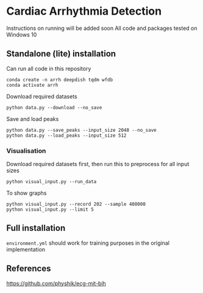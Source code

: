 # Cardiac Arrhythmia Detection
Instructions on running will be added soon
All code and packages tested on Windows 10

## Standalone (lite) installation
Can run all code in this repository

    conda create -n arrh deepdish tqdm wfdb
    conda activate arrh
Download required datasets

    python data.py --download --no_save
Save and load peaks

    python data.py --save_peaks --input_size 2048 --no_save
    python data.py --load_peaks --input_size 512
### Visualisation
Download required datasets first, then run this to preprocess for all input sizes

    python visual_input.py --run_data
To show graphs

    python visual_input.py --record 202 --sample 408000
    python visual_input.py --limit 5
## Full installation
`environment.yml` should work for training purposes in the original implementation

## References
https://github.com/physhik/ecg-mit-bih
